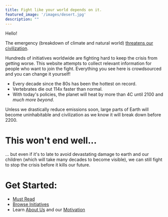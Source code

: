 ```yaml
---
title: Fight like your world depends on it.
featured_image: '/images/desert.jpg'
description: ""
---
```


Hello!

The emergency (breakdown of climate and natural world) [threatens our civilization](https://rebellion.earth/the-truth/the-emergency).

Hundreds of initiatives worldwide are fighting hard to keep the crisis from getting worse.
This website attempts to collect relevant information for people who want to join the fight.
Everything you see here is crowdsourced and you can change it yourself!

* Every decade since the 80s has been the hottest on record.
* Vertebrates die out 114x faster than normal.
* With today's policies, the planet will heat by more than 4C until 2100 and _much more beyond_.

Unless we drastically reduce emissions soon, large parts of Earth will become uninhabitable and civilization as we know it will break down before 2200.

# This won't end well...

... but even if it's to late to avoid devastating damage to earth and our children (which will take many decades to become visible), we can still fight to stop the crisis before it kills our future.

# Get Started:

* [Must Read](must-read)
* [Browse Initiatives](initiatives)
* Learn [About Us](about-us) and our [Motivation](motivation)